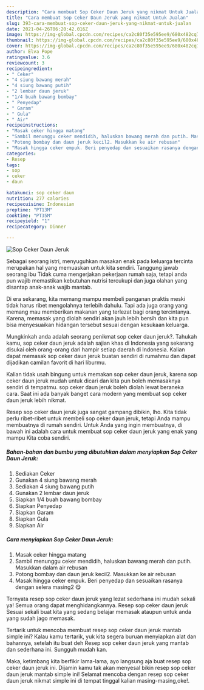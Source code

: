 ```yaml
---
description: "Cara membuat Sop Ceker Daun Jeruk yang nikmat Untuk Jualan"
title: "Cara membuat Sop Ceker Daun Jeruk yang nikmat Untuk Jualan"
slug: 393-cara-membuat-sop-ceker-daun-jeruk-yang-nikmat-untuk-jualan
date: 2021-04-26T06:20:42.016Z
image: https://img-global.cpcdn.com/recipes/ca2c80f35e595ee9/680x482cq70/sop-ceker-daun-jeruk-foto-resep-utama.jpg
thumbnail: https://img-global.cpcdn.com/recipes/ca2c80f35e595ee9/680x482cq70/sop-ceker-daun-jeruk-foto-resep-utama.jpg
cover: https://img-global.cpcdn.com/recipes/ca2c80f35e595ee9/680x482cq70/sop-ceker-daun-jeruk-foto-resep-utama.jpg
author: Elva Pope
ratingvalue: 3.6
reviewcount: 3
recipeingredient:
- " Ceker"
- "4 siung bawang merah"
- "4 siung bawang putih"
- "2 lembar daun jeruk"
- "1/4 buah bawang bombay"
- " Penyedap"
- " Garam"
- " Gula"
- " Air"
recipeinstructions:
- "Masak ceker hingga matang"
- "Sambil menunggu ceker mendidih, haluskan bawang merah dan putih. Masukkan dalam air rebusan"
- "Potong bombay dan daun jeruk kecil2. Masukkan ke air rebusan"
- "Masak hingga ceker empuk. Beri penyedap dan sesuaikan rasanya dengan selera masing2 😋"
categories:
- Resep
tags:
- sop
- ceker
- daun

katakunci: sop ceker daun 
nutrition: 277 calories
recipecuisine: Indonesian
preptime: "PT13M"
cooktime: "PT35M"
recipeyield: "1"
recipecategory: Dinner

---
```



![Sop Ceker Daun Jeruk](https://img-global.cpcdn.com/recipes/ca2c80f35e595ee9/680x482cq70/sop-ceker-daun-jeruk-foto-resep-utama.jpg)

Sebagai seorang istri, menyuguhkan masakan enak pada keluarga tercinta merupakan hal yang memuaskan untuk kita sendiri. Tanggung jawab seorang ibu Tidak cuma mengerjakan pekerjaan rumah saja, tetapi anda pun wajib memastikan kebutuhan nutrisi tercukupi dan juga olahan yang disantap anak-anak wajib mantab.

Di era  sekarang, kita memang mampu membeli panganan praktis meski tidak harus ribet mengolahnya terlebih dahulu. Tapi ada juga orang yang memang mau memberikan makanan yang terlezat bagi orang tercintanya. Karena, memasak yang diolah sendiri akan jauh lebih bersih dan kita pun bisa menyesuaikan hidangan tersebut sesuai dengan kesukaan keluarga. 



Mungkinkah anda adalah seorang penikmat sop ceker daun jeruk?. Tahukah kamu, sop ceker daun jeruk adalah sajian khas di Indonesia yang sekarang disukai oleh orang-orang dari hampir setiap daerah di Indonesia. Kalian dapat memasak sop ceker daun jeruk buatan sendiri di rumahmu dan dapat dijadikan camilan favorit di hari liburmu.

Kalian tidak usah bingung untuk memakan sop ceker daun jeruk, karena sop ceker daun jeruk mudah untuk dicari dan kita pun boleh memasaknya sendiri di tempatmu. sop ceker daun jeruk boleh diolah lewat beraneka cara. Saat ini ada banyak banget cara modern yang membuat sop ceker daun jeruk lebih nikmat.

Resep sop ceker daun jeruk juga sangat gampang dibikin, lho. Kita tidak perlu ribet-ribet untuk membeli sop ceker daun jeruk, tetapi Anda mampu membuatnya di rumah sendiri. Untuk Anda yang ingin membuatnya, di bawah ini adalah cara untuk membuat sop ceker daun jeruk yang enak yang mampu Kita coba sendiri.

<!--inarticleads1-->

##### Bahan-bahan dan bumbu yang dibutuhkan dalam menyiapkan Sop Ceker Daun Jeruk:

1. Sediakan  Ceker
1. Gunakan 4 siung bawang merah
1. Sediakan 4 siung bawang putih
1. Gunakan 2 lembar daun jeruk
1. Siapkan 1/4 buah bawang bombay
1. Siapkan  Penyedap
1. Siapkan  Garam
1. Siapkan  Gula
1. Siapkan  Air




<!--inarticleads2-->

##### Cara menyiapkan Sop Ceker Daun Jeruk:

1. Masak ceker hingga matang
1. Sambil menunggu ceker mendidih, haluskan bawang merah dan putih. Masukkan dalam air rebusan
1. Potong bombay dan daun jeruk kecil2. Masukkan ke air rebusan
1. Masak hingga ceker empuk. Beri penyedap dan sesuaikan rasanya dengan selera masing2 😋




Ternyata resep sop ceker daun jeruk yang lezat sederhana ini mudah sekali ya! Semua orang dapat menghidangkannya. Resep sop ceker daun jeruk Sesuai sekali buat kita yang sedang belajar memasak ataupun untuk anda yang sudah jago memasak.

Tertarik untuk mencoba membuat resep sop ceker daun jeruk mantab simple ini? Kalau kamu tertarik, yuk kita segera buruan menyiapkan alat dan bahannya, setelah itu buat deh Resep sop ceker daun jeruk yang mantab dan sederhana ini. Sungguh mudah kan. 

Maka, ketimbang kita berfikir lama-lama, ayo langsung aja buat resep sop ceker daun jeruk ini. Dijamin kamu tak akan menyesal bikin resep sop ceker daun jeruk mantab simple ini! Selamat mencoba dengan resep sop ceker daun jeruk nikmat simple ini di tempat tinggal kalian masing-masing,oke!.

